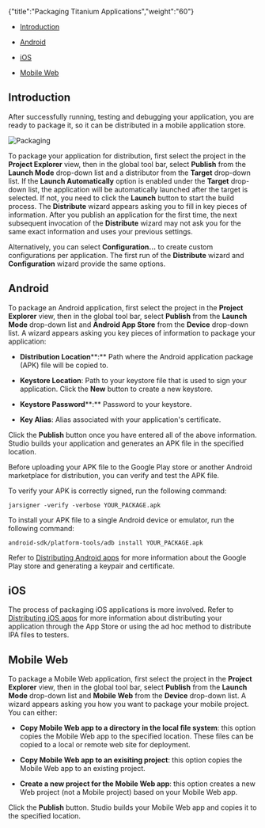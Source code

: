 {"title":"Packaging Titanium Applications","weight":"60"}

* [Introduction](#introduction)

* [Android](#android)

* [iOS](#ios)

* [Mobile Web](#mobile-web)

## Introduction

After successfully running, testing and debugging your application, you are ready to package it, so it can be distributed in a mobile application store.

![Packaging](/Images/appc/download/attachments/37524722/Packaging.png)

To package your application for distribution, first select the project in the **Project Explorer** view, then in the global tool bar, select **Publish** from the **Launch Mode** drop-down list and a distributor from the **Target** drop-down list. If the **Launch Automatically** option is enabled under the **Target** drop-down list, the application will be automatically launched after the target is selected. If not, you need to click the **Launch** button to start the build process. The **Distribute** wizard appears asking you to fill in key pieces of information. After you publish an application for the first time, the next subsequent invocation of the **Distribute** wizard may not ask you for the same exact information and uses your previous settings.

Alternatively, you can select **Configuration...** to create custom configurations per application. The first run of the **Distribute** wizard and **Configuration** wizard provide the same options.

## Android

To package an Android application, first select the project in the **Project Explorer** view, then in the global tool bar, select **Publish** from the **Launch Mode** drop-down list and **Android App Store** from the **Device** drop-down list. A wizard appears asking you key pieces of information to package your application:

* **Distribution Location****:** Path where the Android application package (APK) file will be copied to.

* **Keystore Location**: Path to your keystore file that is used to sign your application. Click the **New** button to create a new keystore.

* **Keystore Password****:** Password to your keystore.

* **Key Alias**: Alias associated with your application's certificate.

Click the **Publish** button once you have entered all of the above information. Studio builds your application and generates an APK file in the specified location.

Before uploading your APK file to the Google Play store or another Android marketplace for distribution, you can verify and test the APK file.

To verify your APK is correctly signed, run the following command:

```
jarsigner -verify -verbose YOUR_PACKAGE.apk
```

To install your APK file to a single Android device or emulator, run the following command:

```
android-sdk/platform-tools/adb install YOUR_PACKAGE.apk
```

Refer to [Distributing Android apps](/docs/appc/Titanium_SDK/Titanium_SDK_Guide/Preparing_for_Distribution/Distributing_Android_apps/) for more information about the Google Play store and generating a keypair and certificate.

## iOS

The process of packaging iOS applications is more involved. Refer to [Distributing iOS apps](/docs/appc/Titanium_SDK/Titanium_SDK_Guide/Preparing_for_Distribution/Distributing_iOS_apps/) for more information about distributing your application through the App Store or using the ad hoc method to distribute IPA files to testers.

## Mobile Web

To package a Mobile Web application, first select the project in the **Project Explorer** view, then in the global tool bar, select **Publish** from the **Launch Mode** drop-down list and **Mobile Web** from the **Device** drop-down list. A wizard appears asking you how you want to package your mobile project. You can either:

* **Copy Mobile Web app to a directory in the local file system**: this option copies the Mobile Web app to the specified location. These files can be copied to a local or remote web site for deployment.

* **Copy Mobile Web app to an exisiting project**: this option copies the Mobile Web app to an existing project.

* **Create a new project for the Mobile Web app**: this option creates a new Web project (not a Mobile project) based on your Mobile Web app.

Click the **Publish** button. Studio builds your Mobile Web app and copies it to the specified location.
